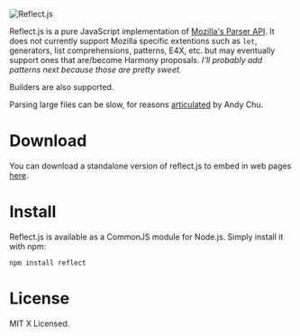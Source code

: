 ![Reflect.js](https://github.com/zaach/reflect.js/raw/master/reflectjs.png "Reflect.js")

Reflect.js is a pure JavaScript implementation of [Mozilla's Parser API](https://developer.mozilla.org/en/SpiderMonkey/Parser_API). It does not currently support Mozilla specific extentions such as `let`, generators, list comprehensions, patterns, E4X, etc. but may eventually support ones that are/become Harmony proposals.  *I'll probably add patterns next because those are pretty sweet.* 

Builders are also supported.

Parsing large files can be slow, for reasons [articulated](http://www.andychu.net/ecmascript/RegExp-Enhancements.html) by Andy Chu.


Download
========
You can download a standalone version of reflect.js to embed in web pages [here](https://github.com/downloads/zaach/reflect.js/standalone-0.0.1.zip).

Install
=======
Reflect.js is available as a CommonJS module for Node.js. Simply install it with npm:

    npm install reflect

License
=======
MIT X Licensed.
